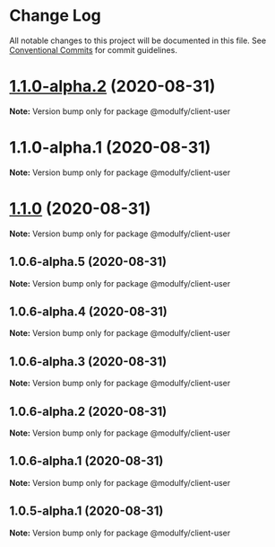 # Change Log

All notable changes to this project will be documented in this file.
See [Conventional Commits](https://conventionalcommits.org) for commit guidelines.

# [1.1.0-alpha.2](https://github.com/jmrapp1/Modulfy/compare/@modulfy/client-user@1.1.0...@modulfy/client-user@1.1.0-alpha.2) (2020-08-31)

**Note:** Version bump only for package @modulfy/client-user





# 1.1.0-alpha.1 (2020-08-31)

**Note:** Version bump only for package @modulfy/client-user





# [1.1.0](https://github.com/jmrapp1/Modulfy/compare/@modulfy/client-user@1.0.6-alpha.5...@modulfy/client-user@1.1.0) (2020-08-31)

**Note:** Version bump only for package @modulfy/client-user





## 1.0.6-alpha.5 (2020-08-31)

**Note:** Version bump only for package @modulfy/client-user





## 1.0.6-alpha.4 (2020-08-31)

**Note:** Version bump only for package @modulfy/client-user





## 1.0.6-alpha.3 (2020-08-31)

**Note:** Version bump only for package @modulfy/client-user





## 1.0.6-alpha.2 (2020-08-31)

**Note:** Version bump only for package @modulfy/client-user





## 1.0.6-alpha.1 (2020-08-31)

**Note:** Version bump only for package @modulfy/client-user





## 1.0.5-alpha.1 (2020-08-31)

**Note:** Version bump only for package @modulfy/client-user
